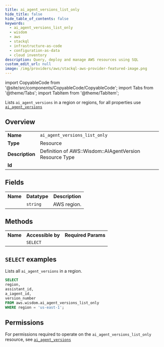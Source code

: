 ```yaml
---
title: ai_agent_versions_list_only
hide_title: false
hide_table_of_contents: false
keywords:
  - ai_agent_versions_list_only
  - wisdom
  - aws
  - stackql
  - infrastructure-as-code
  - configuration-as-data
  - cloud inventory
description: Query, deploy and manage AWS resources using SQL
custom_edit_url: null
image: /img/providers/aws/stackql-aws-provider-featured-image.png
---
```


import CopyableCode from '@site/src/components/CopyableCode/CopyableCode';
import Tabs from '@theme/Tabs';
import TabItem from '@theme/TabItem';

Lists <code>ai_agent_versions</code> in a region or regions, for all properties use <a href="/providers/aws/serviceName/ai_agent_versions/"><code>ai_agent_versions</code></a>

## Overview
<table><tbody>
<tr><td><b>Name</b></td><td><code>ai_agent_versions_list_only</code></td></tr>
<tr><td><b>Type</b></td><td>Resource</td></tr>
<tr><td><b>Description</b></td><td>Definition of AWS::Wisdom::AIAgentVersion Resource Type</td></tr>
<tr><td><b>Id</b></td><td><CopyableCode code="aws.wisdom.ai_agent_versions_list_only" /></td></tr>
</tbody></table>

## Fields
<table><tbody><tr><th>Name</th><th>Datatype</th><th>Description</th></tr><tr><td><CopyableCode code="region" /></td><td><code>string</code></td><td>AWS region.</td></tr>
</tbody></table>

## Methods

<table><tbody>
  <tr>
    <th>Name</th>
    <th>Accessible by</th>
    <th>Required Params</th>
  </tr>
  <tr>
    <td><CopyableCode code="list_resources" /></td>
    <td><code>SELECT</code></td>
    <td><CopyableCode code="region" /></td>
  </tr>
</tbody></table>

## `SELECT` examples
Lists all <code>ai_agent_versions</code> in a region.
```sql
SELECT
region,
assistant_id,
a_iagent_id,
version_number
FROM aws.wisdom.ai_agent_versions_list_only
WHERE region = 'us-east-1';
```


## Permissions

For permissions required to operate on the <code>ai_agent_versions_list_only</code> resource, see <a href="/providers/aws/wisdom/ai_agent_versions/#permissions"><code>ai_agent_versions</code></a>

